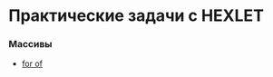 # Практические задачи с HEXLET

### Массивы
- <a href="https://github.com/from0toweb/hexlet_tasks/tree/arrayTask_for-of">for of</a>
